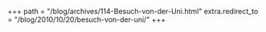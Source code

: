 +++
path = "/blog/archives/114-Besuch-von-der-Uni.html"
extra.redirect_to = "/blog/2010/10/20/besuch-von-der-uni/"
+++
